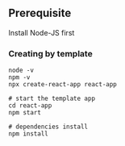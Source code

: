 ## Prerequisite

Install Node-JS first

### Creating by template

~~~shell
node -v
npm -v
npx create-react-app react-app

# start the template app
cd react-app
npm start 

# dependencies install
npm install
~~~